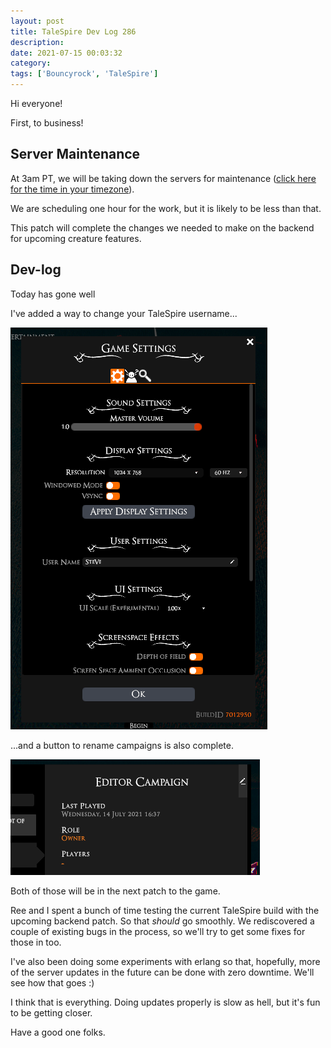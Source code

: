 ```yaml
---
layout: post
title: TaleSpire Dev Log 286
description:
date: 2021-07-15 00:03:32
category:
tags: ['Bouncyrock', 'TaleSpire']
---
```


Hi everyone! 

First, to business!

## Server Maintenance

At 3am PT, we will be taking down the servers for maintenance ([click here for the time in your timezone](https://www.timeanddate.com/countdown/generic?p0=187&iso=20210715T12&msg=TaleSpire%20Server%20Maintenance)). 

We are scheduling one hour for the work, but it is likely to be less than that.

This patch will complete the changes we needed to make on the backend for upcoming creature features.

## Dev-log

Today has gone well

I've added a way to change your TaleSpire username...

![username](/assets/images/userName.png)

...and a button to rename campaigns is also complete.

![campaign](/assets/images/campaignName.png)

Both of those will be in the next patch to the game.

Ree and I spent a bunch of time testing the current TaleSpire build with the upcoming backend patch. So that *should* go smoothly. We rediscovered a couple of existing bugs in the process, so we'll try to get some fixes for those in too.

I've also been doing some experiments with erlang so that, hopefully, more of the server updates in the future can be done with zero downtime. We'll see how that goes :)

I think that is everything. Doing updates properly is slow as hell, but it's fun to be getting closer.

Have a good one folks.
